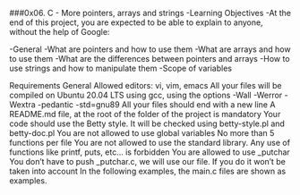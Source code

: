 ###0x06. C - More pointers, arrays and strings
-Learning Objectives
-At the end of this project, you are expected to be able to explain to anyone, without the help of Google:

-General
-What are pointers and how to use them
-What are arrays and how to use them
-What are the differences between pointers and arrays
-How to use strings and how to manipulate them
-Scope of variables

Requirements
General
Allowed editors: vi, vim, emacs
All your files will be compiled on Ubuntu 20.04 LTS using gcc, using the options -Wall -Werror -Wextra -pedantic -std=gnu89
All your files should end with a new line
A README.md file, at the root of the folder of the project is mandatory
Your code should use the Betty style. It will be checked using betty-style.pl and betty-doc.pl
You are not allowed to use global variables
No more than 5 functions per file
You are not allowed to use the standard library. Any use of functions like printf, puts, etc… is forbidden
You are allowed to use _putchar
You don’t have to push _putchar.c, we will use our file. If you do it won’t be taken into account
In the following examples, the main.c files are shown as examples.
